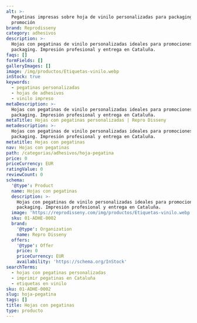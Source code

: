 ```yaml
---
alt: >-
  Pegatinas impresas sobre hoja de vinilo personalizadas para packaging y
  promoción
brand: Reprodisseny
category: adhesivos
description: >-
  Hojas con pegatinas de vinilo personalizadas ideales para promociones y
  packaging. Impresión profesional y entrega en Cataluña.
faqs: []
formFields: []
galleryImages: []
image: /img/productos/Etiquetas-vinilo.webp
inStock: true
keywords:
  - pegatinas personalizadas
  - hojas de adhesivos
  - vinilo impreso
metaDescription: >-
  Hojas con pegatinas de vinilo personalizadas ideales para promociones y
  packaging. Impresión profesional y entrega en Cataluña.
metaTitle: Hojas con pegatinas personalizadas | Repro Disseny
metadescription: >-
  Hojas con pegatinas de vinilo personalizadas ideales para promociones y
  packaging. Impresión profesional y entrega en Cataluña.
metatitle: Hojas con pegatinas
nav: Hojas con pegatinas
path: /categorias/adhesivos/hoja-pegatina
price: 0
priceCurrency: EUR
ratingValue: 0
reviewCount: 0
schema:
  '@type': Product
  name: Hojas con pegatinas
  description: >-
    Hojas con pegatinas de vinilo personalizadas ideales para promociones y
    packaging. Impresión profesional y entrega en Cataluña.
  image: 'https://reprodisseny.com/img/productos/Etiquetas-vinilo.webp'
  sku: 01-ADHE-0002
  brand:
    '@type': Organization
    name: Repro Disseny
  offers:
    '@type': Offer
    price: 0
    priceCurrency: EUR
    availability: 'https://schema.org/InStock'
searchTerms:
  - hojas con pegatinas personalizadas
  - imprimir pegatinas en Cataluña
  - etiquetas en vinilo
sku: 01-ADHE-0002
slug: hoja-pegatina
tags: []
title: Hojas con pegatinas
type: producto
---
```


